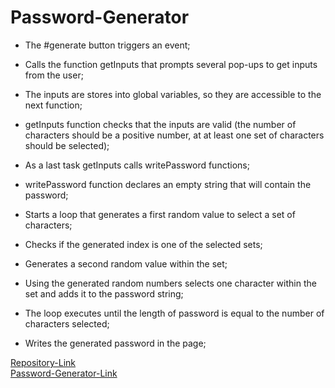 # Password-Generator

- The #generate button triggers an event;

- Calls the function getInputs that prompts several pop-ups to get inputs from the user;

- The inputs are stores into global variables, so they are accessible to the next function;

- getInputs function checks that the inputs are valid (the number of characters should be a positive number, at at least one set of characters should be selected);

- As a last task getInputs calls writePassword functions;

- writePassword function declares an empty string that will contain the password;

- Starts a loop that generates a first random value to select a set of characters;

- Checks if the generated index is one of the selected sets;

- Generates a second random value within the set;

- Using the generated random numbers selects one character within the set and adds it to the password string;

- The loop executes until the length of password is equal to the number of characters selected;

- Writes the generated password in the page;

[Repository-Link](https://github.com/Gio86krt/Password-Generator)\
[Password-Generator-Link](https://gio86krt.github.io/Password-Generator/)
